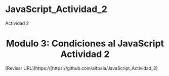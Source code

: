# JavaScript_Actividad_2
Actividad 2
<h1 align="center"> Modulo 3: Condiciones al JavaScript Actividad 2</h1>
[Revisar URL](https://[https://github.com/alfpala/JavaScript_Actividad_2]
